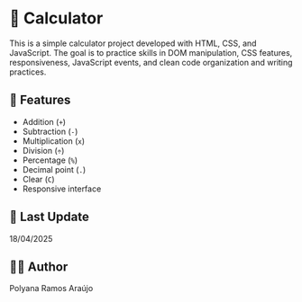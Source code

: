 # 🧮 Calculator

This is a simple calculator project developed with HTML, CSS, and JavaScript. The goal is to practice skills in DOM manipulation, CSS features, responsiveness, JavaScript events, and clean code organization and writing practices.


## 🚀 Features

- Addition (`+`)
- Subtraction (`-`)
- Multiplication (`x`)
- Division (`÷`)
- Percentage (`%`)
- Decimal point (`.`)
- Clear (`C`)
- Responsive interface


## 📅 Last Update

18/04/2025


## 👩‍💻 Author

Polyana Ramos Araújo
